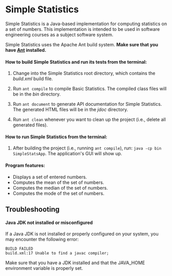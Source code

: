 # Simple Statistics

Simple Statistics is a Java-based implementation for computing statistics on a set of numbers.
This implementation is intended to be used in software engineering courses as
a subject software system.

Simple Statistics uses the Apache Ant build system. **Make sure that you have [Ant](https://ant.apache.org) installed.**

#### How to build Simple Statistics and run its tests from the terminal:

1. Change into the Simple Statistics root directory, which contains the *build.xml* build file.

2. Run `ant compile` to compile Basic Statistics. The compiled class files will be in the *bin* directory.

3. Run `ant document` to generate API documentation for Simple Statistics. The generated HTML files will be in the *jdoc* directory.

4. Run `ant clean` whenever you want to clean up the project (i.e., delete all generated files).

#### How to run Simple Statistics from the terminal:

1. After building the project (i.e., running `ant compile`), run: `java -cp bin SimpleStatsApp`. The application's GUI will show up.

#### Program features:
* Displays a set of entered numbers.
* Computes the mean of the set of numbers.
* Computes the median of the set of numbers.
* Computes the mode of the set of numbers.

## Troubleshooting

#### Java JDK not installed or misconfigured
If a Java JDK is not installed or properly configured on your system, you may encounter the following error: 
```
BUILD FAILED
build.xml:17 Unable to find a javac compiler;
```
Make sure that you have a JDK installed and that the JAVA_HOME environment variable is properly set.

